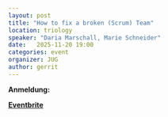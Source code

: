 ```yaml
---
layout: post
title: "How to fix a broken (Scrum) Team"
location: triology
speaker: "Daria Marschall, Marie Schneider"
date:   2025-11-20 19:00
categories: event
organizer: JUG
author: gerrit
---
```


**Anmeldung:**

[**Eventbrite**]()

